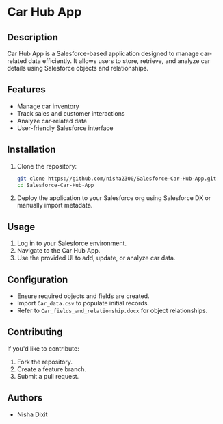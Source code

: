 # Car Hub App

## Description
Car Hub App is a Salesforce-based application designed to manage car-related data efficiently. It allows users to store, retrieve, and analyze car details using Salesforce objects and relationships.

## Features
- Manage car inventory
- Track sales and customer interactions
- Analyze car-related data
- User-friendly Salesforce interface

## Installation
1. Clone the repository:
   ```bash
   git clone https://github.com/nisha2300/Salesforce-Car-Hub-App.git
   cd Salesforce-Car-Hub-App
   ```
2. Deploy the application to your Salesforce org using Salesforce DX or manually import metadata.

## Usage
1. Log in to your Salesforce environment.
2. Navigate to the Car Hub App.
3. Use the provided UI to add, update, or analyze car data.

## Configuration
- Ensure required objects and fields are created.
- Import `Car_data.csv` to populate initial records.
- Refer to `Car_fields_and_relationship.docx` for object relationships.

## Contributing
If you'd like to contribute:
1. Fork the repository.
2. Create a feature branch.
3. Submit a pull request.

## Authors
- Nisha Dixit

